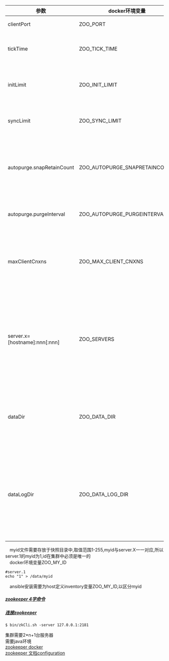 

参数|docker环境变量|说明
---|---|---
clientPort|ZOO_PORT|侦听客户端连接的端口; 也就是客户端尝试连接的端口
tickTime|ZOO_TICK_TIME|单个tick的长度,即ZooKeeper使用的基本时间单位,以毫秒为单位.它用于调节心跳和超时
initLimit|ZOO_INIT_LIMIT|以tick为单位的时间量,以允许followers连接并同步到leader.如果ZooKeeper管理的数据量很大，则根据需要增加此值
syncLimit|ZOO_SYNC_LIMIT|以tick为单位的时间量,以允许followers与ZooKeeper同步.如果粉丝落后于leader,他们就会被淘汰
autopurge.snapRetainCount|ZOO_AUTOPURGE_SNAPRETAINCOUNT|3.4.0中的新增 功能:启用后,ZooKeeper自动清除功能分别在dataDir和dataLogDir中保留autopurge.snapRetainCount最新快照和相应的事务日志,并删除其余日志 .默认为3.最小值为3
autopurge.purgeInterval|ZOO_AUTOPURGE_PURGEINTERVAL|3.4.0中的新增功能:必须触发清除任务的时间间隔(以小时为单位).设置为正整数(1和更高)以启用自动清除.默认为0.
maxClientCnxns|ZOO_MAX_CLIENT_CNXNS|限制由IP地址标识的单个客户端可以对ZooKeeper集合的单个成员进行的并发连接数(在套接字级别).这用于防止某些类别的DoS攻击,包括文件描述符耗尽.默认值为60.将此值设置为0将完全删除并发连接的限制.
server.x=[hostname]:nnn[:nnn]|ZOO_SERVERS|构成ZooKeeper集合的服务器.当服务器启动时,它通过在数据目录中查找文件myid来确定它是哪个服务器.myid标示要写到快照目录下面myid文件里.第一个端口是followers和leader之间的通信端口,默认是2888,第二个端口是leader选举的端口,集群刚启动的时候选举或者leader挂掉之后进行新的选举的端口默认是3888
dataDir|ZOO_DATA_DIR|ZooKeeper存储内存数据库快照的位置,除非另有说明,否则为数据库更新的事务日志;放置事务日志的位置要小心.专用的事务日志设备是始终如一的良好性能的关键.将日志置于繁忙的设备上会对性能产生负面影响
dataLogDir|ZOO_DATA_LOG_DIR|此选项将指示计算机将事务日志写入dataLogDir而不是dataDir.这允许使用专用的日志设备,并有助于避免日志记录和快照之间的竞争;拥有专用的日志设备会对吞吐量和稳定的延迟产生很大影响.强烈建议专用日志设备并将dataLogDir设置为指向该设备上的目录,然后确保将dataDir指向不驻留在该设备上的目录  
&emsp;myid文件需要存放于快照目录中,取值范围1-255,myid与server.X一一对应,所以server.1的myid为1,id在集群中必须是唯一的  
&emsp;docker环境变量ZOO_MY_ID  
```
#server.1
echo "1" > /data/myid
```
&emsp;ansible安装需要为host定义inventory变量ZOO_MY_ID,以区分myid  
##### [zookeeper 4字命令](https://zookeeper.apache.org/doc/current/zookeeperAdmin.html#sc_zkCommands)  
##### [连接zookeeper](https://zookeeper.apache.org/doc/current/zookeeperStarted.html#sc_ConnectingToZooKeeper) 
```
$ bin/zkCli.sh -server 127.0.0.1:2181
```
集群需要2*n+1台服务器  
需要java环境  
[zookeeper docker](https://hub.docker.com/_/zookeeper)  
[zookeeper 文档configuration](https://zookeeper.apache.org/doc/current/zookeeperAdmin.html#sc_configuration)  

